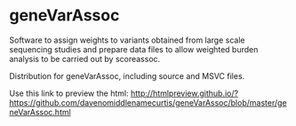 # geneVarAssoc
Software to assign weights to variants obtained from large scale sequencing studies and prepare data files to allow weighted burden analysis to be carried out by scoreassoc.

Distribution for geneVarAssoc, including source and MSVC files.

Use this link to preview the html:
http://htmlpreview.github.io/?https://github.com/davenomiddlenamecurtis/geneVarAssoc/blob/master/geneVarAssoc.html
